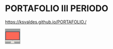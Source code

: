 # PORTAFOLIO III PERIODO
https://ksvaldes.github.io/PORTAFOLIO./

<img  src="ejemplos/fondoIndex/etiquetas_basicas/opcion1.gif"  class="image">


